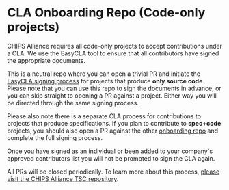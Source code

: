 # CLA Onboarding Repo (Code-only projects)

CHIPS Alliance requires all code-only projects to accept contributions under a CLA. We use the EasyCLA tool to ensure that all contributors have signed the appropriate documents.

This is a neutral repo where you can open a trivial PR and initiate the [EasyCLA signing process](https://github.com/chipsalliance/tsc/tree/main/cla) for projects that produce **only source code**. Please note that you can use this repo to sign the documents in advance, or you can skip straight to opening a PR against a project. Either way you will be directed through the same signing process.

Please also note there is a separate CLA process for contributions to projects that produce specifications. If you plan to contribute to **spec+code** projects, you should also open a PR against the other [onboarding repo](https://github.com/chipsalliance/EasyCLA-specs_and_code) and complete the full signing process.

Once you have signed as an individual or been added to your company's approved contributors list you will not be prompted to sign the CLA again.

All PRs will be closed periodically.
To learn more about this process, [please visit the CHIPS Alliance TSC repository](https://github.com/chipsalliance/tsc/tree/main/cla).
